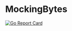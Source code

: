# MockingBytes

[![Go Report Card](https://goreportcard.com/badge/github.com/dudleycodes/MockingBytes)](https://goreportcard.com/report/github.com/dudleycodes/MockingBytes)

